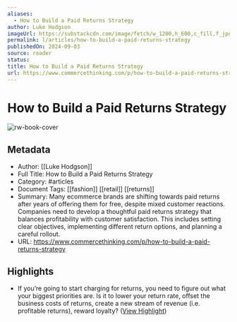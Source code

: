```yaml
---
aliases:
  - How to Build a Paid Returns Strategy
author: Luke Hodgson
imageUrl: https://substackcdn.com/image/fetch/w_1200,h_600,c_fill,f_jpg,q_auto:good,fl_progressive:steep,g_auto/https%3A%2F%2Fsubstack-post-media.s3.amazonaws.com%2Fpublic%2Fimages%2F83683850-4798-423b-b8d7-587b1b44aec4_420x300.png
permalink: l/articles/how-to-build-a-paid-returns-strategy
publishedOn: 2024-09-03
source: reader
status: 
title: How to Build a Paid Returns Strategy
url: https://www.commercethinking.com/p/how-to-build-a-paid-returns-strategy
---
```

# How to Build a Paid Returns Strategy

![rw-book-cover](https://substackcdn.com/image/fetch/w_1200,h_600,c_fill,f_jpg,q_auto:good,fl_progressive:steep,g_auto/https%3A%2F%2Fsubstack-post-media.s3.amazonaws.com%2Fpublic%2Fimages%2F83683850-4798-423b-b8d7-587b1b44aec4_420x300.png)

## Metadata

- Author: [[Luke Hodgson]]
- Full Title: How to Build a Paid Returns Strategy
- Category: #articles
- Document Tags: [[fashion]] [[retail]] [[returns]]
- Summary: Many ecommerce brands are shifting towards paid returns after years of offering them for free, despite mixed customer reactions. Companies need to develop a thoughtful paid returns strategy that balances profitability with customer satisfaction. This includes setting clear objectives, implementing different return options, and planning a careful rollout.
- URL: https://www.commercethinking.com/p/how-to-build-a-paid-returns-strategy

## Highlights

- If you’re going to start charging for returns, you need to figure out what your biggest priorities are. Is it to lower your return rate, offset the business costs of returns, create a new stream of revenue (i.e. profitable returns), reward loyalty? ([View Highlight](https://read.readwise.io/read/01jdvmfptrky3a50ngwg15m90q))
